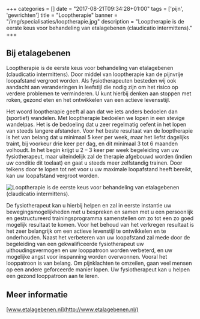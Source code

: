+++
categories = []
date = "2017-08-21T09:34:28+01:00"
tags = ['pijn', 'gewrichten']
title = "Looptherapie"
banner = "/img/specialisaties/looptherapie.jpg"
description = "Looptherapie is de eerste keus voor behandeling van etalagebenen (claudicatio intermittens)."
+++

## Bij etalagebenen

Looptherapie is de eerste keus voor behandeling van etalagebenen (claudicatio intermittens). Door middel van looptherapie kan de pijnvrije loopafstand vergroot worden. Als fysiotherapeuten besteden wij ook aandacht aan veranderingen in leefstijl die nodig zijn om het risico op verdere problemen te verminderen. U kunt hierbij denken aan stoppen met roken, gezond eten en het ontwikkelen van een actieve levensstijl.

<!--more-->

Het woord looptherapie geeft al aan dat we iets anders bedoelen dan (sportief) wandelen. Met looptherapie bedoelen we lopen in een stevige wandelpas. Het is de bedoeling dat u zeer regelmatig oefent in het lopen van steeds langere afstanden. Voor het beste resultaat van de looptherapie is het van belang dat u minimaal 5 keer per week, maar het liefst dagelijks traint, bij voorkeur drie keer per dag, en dit minimaal 3 tot 6 maanden volhoudt. In het begin krijgt u 2 – 3 keer per week begeleiding van uw fysiotherapeut, maar uiteindelijk zal de therapie afgebouwd worden (indien uw conditie dit toelaat) en gaat u steeds meer zelfstandig trainen. Door telkens door te lopen tot net voor u uw maximale loopafstand heeft bereikt, kan uw loopafstand vergroot worden.

<img alt="Looptherapie is de eerste keus voor behandeling van etalagebenen (claudicatio intermittens)." src="/img/specialisaties/looptherapie.jpg" class="img-responsive">

De fysiotherapeut kan u hierbij helpen en zal in eerste instantie uw bewegingsmogelijkheden met u bespreken en samen met u een persoonlijk en gestructureerd trainingsprogramma samenstellen om zo tot een zo goed mogelijk resultaat te komen. Voor het behoud van het verkregen resultaat is het zeer belangrijk om een actieve levenstijl te ontwikkelen en te onderhouden.
Naast het verbeteren van uw loopafstand zal mede door de begeleiding van een gekwalificeerde fysiotherapeut uw uithoudingsvermogen en uw looppatroon worden verbeterd, en uw mogelijke angst voor inspanning worden overwonnen. Vooral het looppatroon is van belang. Om pijnklachten te omzeilen, gaan veel mensen op een andere geforceerde manier lopen. Uw fysiotherapeut kan u helpen een gezond looppatroon aan te leren.

## Meer informatie

[www.etalagebenen.nl](http://www.etalagebenen.nl/)
